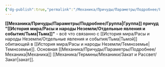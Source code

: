 ```yaml
---
{"dg-publish":true,"permalink":"/Механика/Причуды/Параметры/Подробнее/Группы причуд/Группа - Тьма/","noteIcon":"","created":"2025-07-12T09:56:03.374+03:00","updated":"2025-07-29T23:55:57.552+03:00"}
---
```


**[[Механика/Причуды/Параметры/Подробнее/Группа\|Группа]] причуд "[[История мира/Расы и народы Неземли/Отдельные явления и события/Тьма\|Тьма]]"** - всё что связанно с [[История мира/Расы и народы Неземли/Отдельные явления и события/Тьма\|Тьмой]] обитающей в [[История мира/Расы и народы Неземли/Темноземье\|Темноземье]]. Основная [[Механика/Причуды/Параметры/Подробнее/Механика\|Механика]] [[Механика/Термины/Механики/Закат и Рассвет/Закат\|закат]]. 